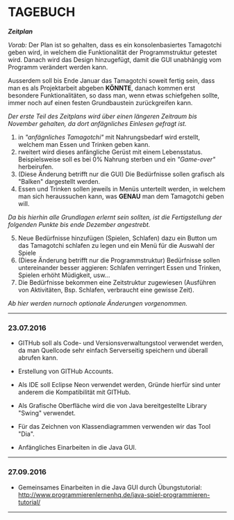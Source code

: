 # TAGEBUCH

_**Zeitplan**_

_Vorab:_
Der Plan ist so gehalten, dass es ein konsolenbasiertes Tamagotchi geben wird, in welchem die Funktionalität der Programmstruktur getestet wird. Danach wird das Design hinzugefügt, damit die GUI unabhängig vom Programm verändert werden kann.

Ausserdem soll bis Ende Januar das Tamagotchi soweit fertig sein, dass man es als Projektarbeit abgeben **KÖNNTE**, danach kommen erst besondere Funktionalitäten, so dass man, wenn etwas schiefgehen sollte, immer noch auf einen festen Grundbaustein zurückgreifen kann.

_Der erste Teil des Zeitplans wird über einen längeren Zeitraum bis November gehalten, da dort anfägnliches Einlesen gefragt ist._

1. in _"anfägnliches Tamagotchi"_ mit Nahrungsbedarf wird erstellt, welchem man Essen und Trinken geben kann.
2. rweitert wird dieses anfängliche Gerüst mit einem Lebensstatus. Beispielsweise soll es bei 0% Nahrung sterben und ein _"Game-over"_ herbeirufen.
3. (Diese Änderung betrifft nur die GUI) Die Bedürfnisse sollen grafisch als "Balken" dargestellt werden.
4. Essen und Trinken sollen jeweils in Menüs unterteilt werden, in welchem man sich heraussuchen kann, was **GENAU** man dem Tamagotchi geben will.

_Da bis hierhin alle Grundlagen erlernt sein sollten, ist die Fertigstellung der folgenden Punkte bis ende Dezember angestrebt._

5. Neue Bedürfnisse hinzufügen (Spielen, Schlafen) dazu ein Button um das Tamagotchi schlafen zu legen und ein Menü für die Auswahl der Spiele
6. (Diese Änderung betrifft nur die Programmstruktur) Bedürfnisse sollen untereinander besser aggieren: Schlafen verringert Essen und Trinken, Spielen erhöht Müdigkeit, usw...
7. Die Bedürfnisse bekommen eine Zeitstruktur zugewiesen (Ausführen von Aktivitäten, Bsp. Schlafen, verbraucht eine gewisse Zeit).

_Ab hier werden nurnoch optionale Änderungen vorgenommen._

---------


### 23.07.2016

- GITHub soll als Code- und Versionsverwaltungstool verwendet werden, da man Quellcode sehr einfach Serverseitig speichern und überall abrufen kann. 

- Erstellung von GITHub Accounts.

- Als IDE soll Eclipse Neon verwendet werden, Gründe hierfür sind unter anderem die Kompatibilität mit GITHub.

- Als Grafische Oberfläche wird die von Java bereitgestellte Library "Swing" verwendet. 

- Für das Zeichnen von Klassendiagrammen verwenden wir das Tool "Dia".

- Anfängliches Einarbeiten in die Java GUI.

----------------

### 27.09.2016

- Gemeinsames Einarbeiten in die Java GUI durch Übungstutorial: http://www.programmierenlernenhq.de/java-spiel-programmieren-tutorial/

---------------
